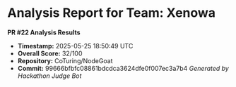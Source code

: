 # Analysis Report for Team: Xenowa

**PR #22 Analysis Results**

- **Timestamp:** 2025-05-25 18:50:49 UTC
- **Overall Score:** 32/100
- **Repository:** CoTuring/NodeGoat
- **Commit:** 99666bfbfc08861bdcdca3624dfe0f007ec3a7b4
*Generated by Hackathon Judge Bot*
